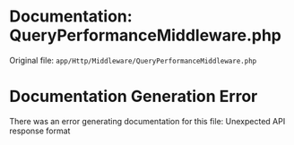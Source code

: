 # Documentation: QueryPerformanceMiddleware.php

Original file: `app/Http/Middleware/QueryPerformanceMiddleware.php`

# Documentation Generation Error

There was an error generating documentation for this file: Unexpected API response format